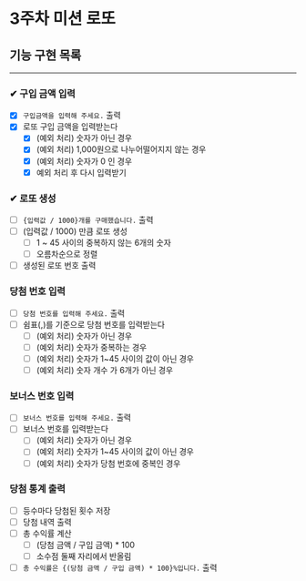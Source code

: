 # 3주차 미션 로또

## 기능 구현 목록

---

### ✔ 구입 금액 입력

- [x] `구입금액을 입력해 주세요.` 출력
- [x] 로또 구입 금액을 입력받는다
    - [x] (예외 처리) 숫자가 아닌 경우
    - [x] (예외 처리) 1,000원으로 나누어떨어지지 않는 경우
    - [x] (예외 처리) 숫자가 0 인 경우
    - [x] 예외 처리 후 다시 입력받기

### ✔ 로또 생성

- [ ] `{입력값 / 1000}개를 구매했습니다.` 출력
- [ ] (입력값 / 1000) 만큼 로또 생성
    - [ ] 1 ~ 45 사이의 중복하지 않는 6개의 숫자
    - [ ] 오름차순으로 정렬
- [ ] 생성된 로또 번호 출력

### 당첨 번호 입력

-[ ] `당첨 번호를 입력해 주세요.` 출력
-[ ] 쉼표(,)를 기준으로 당첨 번호를 입력받는다
    - [ ] (예외 처리) 숫자가 아닌 경우
    - [ ] (예외 처리) 숫자가 중복하는 경우
    - [ ] (예외 처리) 숫자가 1~45 사이의 값이 아닌 경우
    - [ ] (예외 처리) 숫자 개수 가 6개가 아닌 경우

### 보너스 번호 입력

-[ ] `보너스 번호를 입력해 주세요.` 출력
-[ ] 보너스 번호를 입력받는다
    - [ ] (예외 처리) 숫자가 아닌 경우
    - [ ] (예외 처리) 숫자가 1~45 사이의 값이 아닌 경우
    - [ ] (예외 처리) 숫자가 당첨 번호에 중복인 경우

### 당첨 통계 출력

-[ ] 등수마다 당첨된 횟수 저장
-[ ] 당첨 내역 출력
-[ ] 총 수익률 계산
    -[ ] (당첨 금액 / 구입 금액) * 100
    -[ ] 소수점 둘째 자리에서 반올림
- [ ] `총 수익률은 {(당첨 금액 / 구입 금액) * 100}%입니다.` 출력